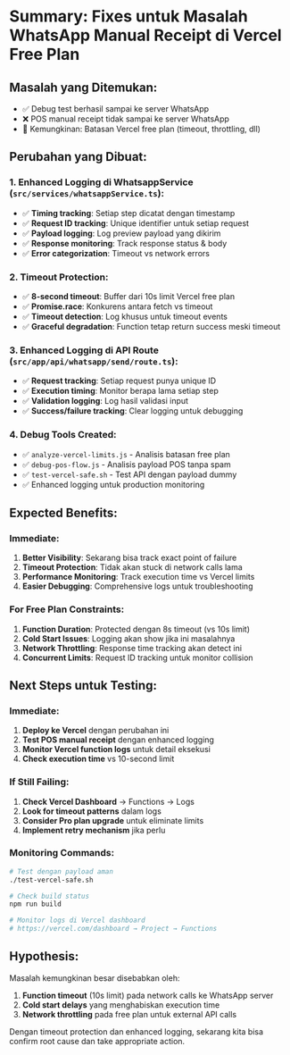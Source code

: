 # Summary: Fixes untuk Masalah WhatsApp Manual Receipt di Vercel Free Plan

## Masalah yang Ditemukan:
- ✅ Debug test berhasil sampai ke server WhatsApp
- ❌ POS manual receipt tidak sampai ke server WhatsApp  
- 🤔 Kemungkinan: Batasan Vercel free plan (timeout, throttling, dll)

## Perubahan yang Dibuat:

### 1. Enhanced Logging di WhatsappService (`src/services/whatsappService.ts`):
- ✅ **Timing tracking**: Setiap step dicatat dengan timestamp
- ✅ **Request ID tracking**: Unique identifier untuk setiap request
- ✅ **Payload logging**: Log preview payload yang dikirim
- ✅ **Response monitoring**: Track response status & body
- ✅ **Error categorization**: Timeout vs network errors

### 2. Timeout Protection:
- ✅ **8-second timeout**: Buffer dari 10s limit Vercel free plan
- ✅ **Promise.race**: Konkurens antara fetch vs timeout
- ✅ **Timeout detection**: Log khusus untuk timeout events
- ✅ **Graceful degradation**: Function tetap return success meski timeout

### 3. Enhanced Logging di API Route (`src/app/api/whatsapp/send/route.ts`):
- ✅ **Request tracking**: Setiap request punya unique ID
- ✅ **Execution timing**: Monitor berapa lama setiap step
- ✅ **Validation logging**: Log hasil validasi input
- ✅ **Success/failure tracking**: Clear logging untuk debugging

### 4. Debug Tools Created:
- ✅ `analyze-vercel-limits.js` - Analisis batasan free plan
- ✅ `debug-pos-flow.js` - Analisis payload POS tanpa spam
- ✅ `test-vercel-safe.sh` - Test API dengan payload dummy
- ✅ Enhanced logging untuk production monitoring

## Expected Benefits:

### Immediate:
1. **Better Visibility**: Sekarang bisa track exact point of failure
2. **Timeout Protection**: Tidak akan stuck di network calls lama
3. **Performance Monitoring**: Track execution time vs Vercel limits
4. **Easier Debugging**: Comprehensive logs untuk troubleshooting

### For Free Plan Constraints:
1. **Function Duration**: Protected dengan 8s timeout (vs 10s limit)
2. **Cold Start Issues**: Logging akan show jika ini masalahnya  
3. **Network Throttling**: Response time tracking akan detect ini
4. **Concurrent Limits**: Request ID tracking untuk monitor collision

## Next Steps untuk Testing:

### Immediate:
1. **Deploy ke Vercel** dengan perubahan ini
2. **Test POS manual receipt** dengan enhanced logging
3. **Monitor Vercel function logs** untuk detail eksekusi
4. **Check execution time** vs 10-second limit

### If Still Failing:
1. **Check Vercel Dashboard** → Functions → Logs
2. **Look for timeout patterns** dalam logs
3. **Consider Pro plan upgrade** untuk eliminate limits
4. **Implement retry mechanism** jika perlu

### Monitoring Commands:
```bash
# Test dengan payload aman
./test-vercel-safe.sh

# Check build status
npm run build

# Monitor logs di Vercel dashboard
# https://vercel.com/dashboard → Project → Functions
```

## Hypothesis:
Masalah kemungkinan besar disebabkan oleh:
1. **Function timeout** (10s limit) pada network calls ke WhatsApp server
2. **Cold start delays** yang menghabiskan execution time
3. **Network throttling** pada free plan untuk external API calls

Dengan timeout protection dan enhanced logging, sekarang kita bisa confirm root cause dan take appropriate action.
